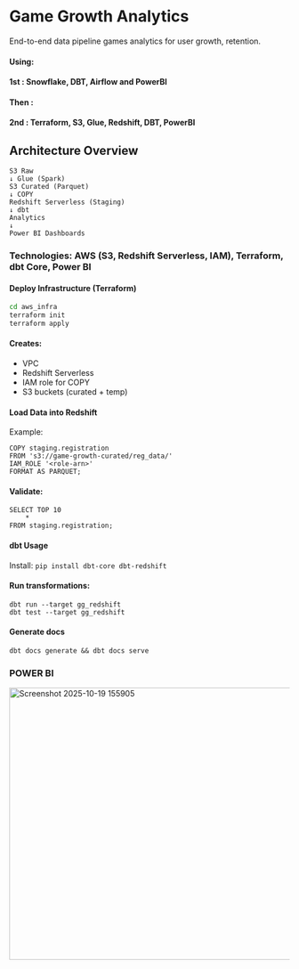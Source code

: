 # Game Growth Analytics

End-to-end data pipeline games analytics for user growth, retention.
#### Using: 
####   1st : Snowflake, DBT, Airflow and PowerBI
#### Then : 
####   2nd : Terraform, S3, Glue, Redshift, DBT, PowerBI

## Architecture Overview

```
S3 Raw
↓ Glue (Spark)
S3 Curated (Parquet)
↓ COPY
Redshift Serverless (Staging)
↓ dbt
Analytics
↓
Power BI Dashboards
```

### Technologies: AWS (S3, Redshift Serverless, IAM), Terraform, dbt Core, Power BI

#### Deploy Infrastructure (Terraform)

```bash
cd aws_infra
terraform init
terraform apply
```

#### Creates:

- VPC
- Redshift Serverless
- IAM role for COPY
- S3 buckets (curated + temp)

#### Load Data into Redshift

Example:

```
COPY staging.registration
FROM 's3://game-growth-curated/reg_data/'
IAM_ROLE '<role-arn>'
FORMAT AS PARQUET;
```

#### Validate:

```
SELECT TOP 10
    *
FROM staging.registration;
```

#### dbt Usage

Install:
`pip install dbt-core dbt-redshift`

#### Run transformations:

```
dbt run --target gg_redshift
dbt test --target gg_redshift
```

#### Generate docs

`dbt docs generate && dbt docs serve`

### POWER BI
<img width="855" height="489" alt="Screenshot 2025-10-19 155905" src="https://github.com/user-attachments/assets/191caeca-d5ac-4122-ac4a-b9ba385ff04e" />


